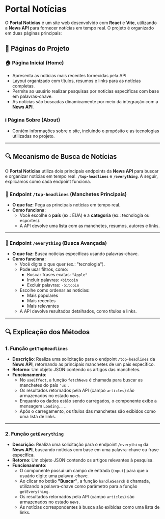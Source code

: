 # Portal Notícias

O **Portal Notícias** é um site web desenvolvido com **React** e **Vite**, utilizando a **News API** para fornecer notícias em tempo real. O projeto é organizado em duas páginas principais:

## 📄 Páginas do Projeto

### 🏠 Página Inicial (Home)
- Apresenta as notícias mais recentes fornecidas pela API.
- Layout organizado com títulos, resumos e links para as notícias completas.
- Permite ao usuário realizar pesquisas por notícias específicas com base em palavras-chave.
- As notícias são buscadas dinamicamente por meio da integração com a **News API**.

### ℹ️ Página Sobre (About)
- Contém informações sobre o site, incluindo o propósito e as tecnologias utilizadas no projeto.

---

## 🔍 Mecanismo de Busca de Notícias

O **Portal Notícias** utiliza dois principais endpoints da **News API** para buscar e organizar notícias em tempo real: **`/top-headlines`** e **`/everything`**. A seguir, explicamos como cada endpoint funciona.

### 📰 Endpoint `/top-headlines` (Manchetes Principais)
- **O que faz**: Pega as principais notícias em tempo real.
- **Como funciona**:
  - Você escolhe o **país** (ex.: EUA) e a **categoria** (ex.: tecnologia ou esportes).
  - A API devolve uma lista com as manchetes, resumos, autores e links.

---

### 🔎 Endpoint `/everything` (Busca Avançada)
- **O que faz**: Busca notícias específicas usando palavras-chave.
- **Como funciona**:
  - Você digita o que quer (ex.: "tecnologia").
  - Pode usar filtros, como:
    - Buscar frases exatas: `"Apple"`
    - Incluir palavras: `+bitcoin`
    - Excluir palavras: `-bitcoin`
  - Escolhe como ordenar as notícias:
    - Mais populares
    - Mais recentes
    - Mais relevantes
  - A API devolve resultados detalhados, como títulos e links.

---

## 🔍 Explicação dos Métodos

### 1. Função `getTopHeadlines`
- **Descrição**: Realiza uma solicitação para o endpoint `/top-headlines` da **News API**, retornando as principais manchetes de um país específico.
- **Retorno**: Um objeto JSON contendo os artigos das manchetes.
- **Funcionamento**:
  - No `useEffect`, a função `fetchNews` é chamada para buscar as manchetes do país `'us'`.
  - Os resultados retornados pela API (campo `articles`) são armazenados no estado `news`.
  - Enquanto os dados estão sendo carregados, o componente exibe a mensagem `Loading...`.
  - Após o carregamento, os títulos das manchetes são exibidos como uma lista de links.

---

### 2. Função `getEverything`
- **Descrição**: Realiza uma solicitação para o endpoint `/everything` da **News API**, buscando notícias com base em uma palavra-chave ou frase específica.
- **Retorno**: Um objeto JSON contendo os artigos relevantes à pesquisa.
- **Funcionamento**:
  - O componente possui um campo de entrada (`input`) para que o usuário digite uma palavra-chave.
  - Ao clicar no botão **"Buscar"**, a função `handleSearch` é chamada, utilizando a palavra-chave como parâmetro para a função `getEverything`.
  - Os resultados retornados pela API (campo `articles`) são armazenados no estado `news`.
  - As notícias correspondentes à busca são exibidas como uma lista de links.

